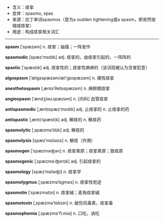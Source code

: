 - <span class="definition">含义：痉挛</span>
- <span class="definition">变体：spasmo, spas</span>
- <span class="definition">来源：拉丁单词spasmos（意为a sudden tightening或a spasm，即突然收缩或痉挛）</span>
- <span class="definition">用途：构成痉挛相关词汇</span>

---

<span class="vocabulary">**spasm**</span> [ˈspæzəm] n. 痉挛；抽搐；一阵发作

<span class="vocabulary">**spasmodic**</span> [spæzˈmɒdɪk] adj. 痉挛的，由痉挛引起的，一阵阵的

<span class="vocabulary">**spastic**</span> [ˈspæstɪk] adj. 痉挛性的；痉挛性麻痹的（该词现被认为含冒犯意）

<span class="vocabulary">**algospasm**</span> [ˈælgəspæzəm/æl'ɡɒspæzəm] n. 痛性痉挛

<span class="vocabulary">**anesthetospasm**</span> [ˌænɪsˈθetəspæzəm] n. 麻醉期痉挛

<span class="vocabulary">**angiospasm**</span> [ˈændʒiəʊˌspæzəm] n. [内科] 血管痉挛

<span class="vocabulary">**antispasmodic**</span> [ˌæntɪspæzˈmɒdɪk] adj. 止痉挛的 n. 止痉挛的药

<span class="vocabulary">**antispastic**</span> [ˌæntɪˈspæstɪk] adj. 解痉的 n. 解痉药

<span class="vocabulary">**spasmolytic**</span> [ˌspæzməˈlɪtɪk] adj. 解痉的

<span class="vocabulary">**spasmolysis**</span> [spæzˈmɒlәsɪs] n. 解痉（作用）

<span class="vocabulary">**spasmogen**</span> [ˈspæzməʤən] n. 痉挛素原；痉挛素原；致痉原

<span class="vocabulary">**spasmogenic**</span> [ˌspæzməˈʤenɪk] adj. 引起痉挛的

<span class="vocabulary">**spasmology**</span> [spæzˈmɒləʤi] n. 痉挛学

<span class="vocabulary">**spasmolygmus**</span> [ˌspæzməˈlɪgməs] n. 痉挛性呃逆

<span class="vocabulary">**spasmotin**</span> [ˈspæzmətɪn] n. 痉挛碱；麦角痉挛碱

<span class="vocabulary">**spasmotoxin**</span> [ˌspæzmә'tɒksɪn] n. 破伤风毒素，痉挛毒

<span class="vocabulary">**spasmophemia**</span> [ˌspæzmә'fi:miә] n. 口吃，讷吃

